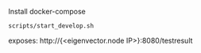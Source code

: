 Install docker-compose

```
scripts/start_develop.sh
```

exposes:
http://{<eigenvector.node IP>}:8080/testresult